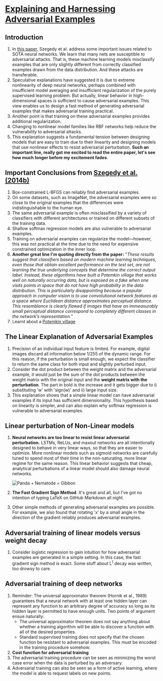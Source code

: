 # [Explaining and Harnessing Adversarial Examples](https://arxiv.org/abs/1412.6572)

## Introduction

1. In [this paper](https://github.com/kyscg/Paper2Pulp/blob/master/notes/Intriguing%20Properties%20of%20Neural%20Networks.md), Szegedy et al. address some important issues related to SOTA neural networks. We learn that many nets are susceptible to adversarial attacks. That is, these machine learning models misclassify examples that are only slightly different from correctly classified examples drawn from the data distribution. And these attacks are transferable.
2. Speculative explanations have suggested it is due to extreme nonlinearity of deep neural networks, perhaps combined with insufficient model averaging and insufficient regularization of the purely supervised learning problem. But actually, linear behavior in high-dimensional spaces is sufficient to cause adversarial examples. This view enables us to design a fast method of generating adversarial examples that makes adversarial training practical.
3. Another point is that training on these adversarial examples provides additional regularization.
4. Changing to nonlinear model families like RBF networks help reduce the vulnerability to adversarial attacks.
5. This explanation suggests a fundamental tension between designing models that are easy to train due to their linearity and designing models that use nonlinear effects to resist adversarial perturbation. **Such an important line, really got me excited to read the entire paper, let's see how much longer before my excitement fades**.

## Important Conclusions from [Szegedy et al. (2014b)](https://github.com/kyscg/Paper2Pulp/blob/master/notes/Intriguing%20Properties%20of%20Neural%20Networks.md)

1. Box-constrained L-BFGS can reliably find adversarial examples.
2. On some datasets, such as ImageNet, the adversarial examples were so close to the original examples that the differences were indistinguishable to the human eye.
3. The same adversarial example is often misclassified by a variety of classifiers with different architectures or trained on different subsets of the training data.
4. Shallow softmax regression models are also vulnerable to adversarial examples.
5. Training on adversarial examples can regularize the model—however, this was not practical
   at the time due to the need for expensive constrained optimization in the inner loop.
6. **Another great line I'm quoting directly from the paper:** "_These results suggest that classifiers based on modern machine learning techniques, even those that obtain excellent performance on the test set, are not learning the true underlying concepts that determine the correct output label. Instead, these algorithms have built a Potemkin village that works well on naturally occurring data, but is exposed as a fake when one visits points in space that do not have high probability in the data distribution. This is particularly disappointing because a popular approach in computer vision is to use convolutional network features as a space where Euclidean distance approximates perceptual distance. This resemblance is clearly flawed if images that have an immeasurably small perceptual distance correspond to completely different classes in the network’s representation._"
7. Learnt about a [Potemkin village](https://en.wikipedia.org/wiki/Potemkin_village)

## The Linear Explanation of Adversarial Examples

1. Precision of an individual input feature is limited. For example, digital images discard all information below 1/255 of the dynamic range. For this reason, if the perturbation is small enough, we expect the classifier to return the same class for both input and slightly perturbed input.
2. Consider the dot product between the weight matrix and the adversarial example, it would just be the sum of the dot products between the weight matrix with the original input and the **weight matrix with the perturbation**. The part in bold is the increase and it gets bigger due to i) substituting 'w' with 'sign(w)' and ii) large input size.
3. This explanation shows that a simple linear model can have adversarial examples if its input has sufficient dimensionality. This hypothesis based on linearity is simpler, and can also explain why softmax regression is vulnerable to adversarial examples.

## Linear perturbation of Non-Linear models

1. **Neural networks are too linear to resist linear adversarial perturbation.** LSTMs, ReLUs, and maxout networks are all intentionally designed to behave in very linear ways, so that they are easier to optimize. More nonlinear models such as sigmoid networks are carefully tuned to spend most of their time in the non-saturating, more linear regime for the same reason. This linear behavior suggests that cheap, analytical perturbations of a linear model should also damage neural networks.

   ![Panda + Nematode = Gibbon](https://cdn-images-1.medium.com/max/1200/0*k3QpRlbCJoiuUkNa)

2. **The Fast Gradient Sign Method**. It's great and all, but I've got no intention of typing LaTeX on GitHub Markdown all night.
3. Other simple methods of generating adversarial examples are possible. For example, we also found that rotating 'x' by a small angle in the direction of the gradient reliably produces adversarial examples.

## Adversarial training of linear models versus weight decay

1. Consider logistic regression to gain intuition for how adversarial examples are generated in a simple setting. In this case, the fast gradient sign method is exact. Some stuff about L<sup>1</sup> decay was written, too drowsy to care.

## Adversarial training of deep networks

1. Reminder: The universal approximator theorem (Hornik et al., 1989) guarantees that a neural network with at least one hidden layer can represent any function to an arbitrary degree of accuracy so long as its hidden layer is permitted to have enough units. Two points of argument ensue naturally:
   - The universal approximator theorem does not say anything about whether a training algorithm will be able to discover a function with all of the desired properties.
   - Standard supervised training does not specify that the chosen function be resistant to adversarial examples. This must be encoded in the training procedure somehow.
2. **Cost function for adversarial training**
3. The adversarial training procedure can be seen as minimizing the worst case error when the data is perturbed by an adversary.
4. Adversarial training can also be seen as a form of active learning, where the model is able to request labels on new points.
